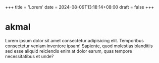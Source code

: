 +++
title = 'Lorem'
date = 2024-08-09T13:18:14+08:00
draft = false
+++

# akmal

Lorem ipsum dolor sit amet consectetur adipisicing elit. Temporibus consectetur veniam inventore ipsam! Sapiente, quod molestias blanditiis sed esse aliquid reiciendis enim at dolor earum, quas tempore necessitatibus et unde?
